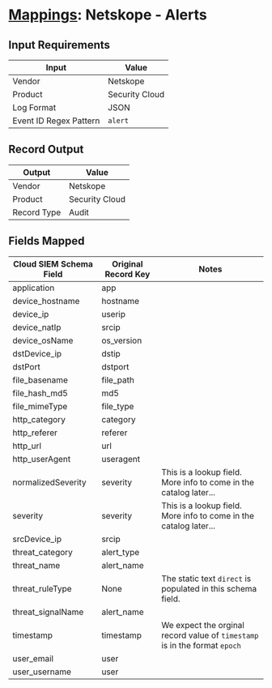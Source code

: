 # [Mappings](README.md): Netskope - Alerts

## Input Requirements

|Input|Value|
|-----|-----|
|Vendor|Netskope|
|Product|Security Cloud|
|Log Format|JSON|
|Event ID Regex Pattern|`alert`|

## Record Output

|Output|Value|
|------|-----|
|Vendor|Netskope|
|Product|Security Cloud|
|Record Type|Audit|

## Fields Mapped

|Cloud SIEM Schema Field|Original Record Key|Notes|
|-----------------------|-------------------|-----|
|application|app||
|device_hostname|hostname||
|device_ip|userip||
|device_natIp|srcip||
|device_osName|os_version||
|dstDevice_ip|dstip||
|dstPort|dstport||
|file_basename|file_path||
|file_hash_md5|md5||
|file_mimeType|file_type||
|http_category|category||
|http_referer|referer||
|http_url|url||
|http_userAgent|useragent||
|normalizedSeverity|severity|This is a lookup field. More info to come in the catalog later...|
|severity|severity|This is a lookup field. More info to come in the catalog later...|
|srcDevice_ip|srcip||
|threat_category|alert_type||
|threat_name|alert_name||
|threat_ruleType|None|The static text `direct` is populated in this schema field.|
|threat_signalName|alert_name||
|timestamp|timestamp|We expect the orginal record value of `timestamp` is in the format `epoch`|
|user_email|user||
|user_username|user||


